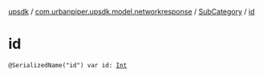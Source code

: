 [upsdk](../../index.md) / [com.urbanpiper.upsdk.model.networkresponse](../index.md) / [SubCategory](index.md) / [id](./id.md)

# id

`@SerializedName("id") var id: `[`Int`](https://kotlinlang.org/api/latest/jvm/stdlib/kotlin/-int/index.html)